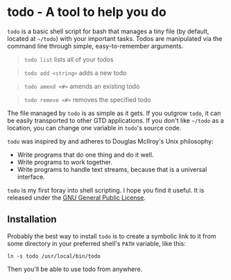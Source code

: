 # todo - A tool to help you do
`todo` is a basic shell script for bash that manages a tiny file (by default, located at `~/todo`) with your important tasks. Todos are manipulated via the command line through simple, easy-to-remember arguments.

> `todo list` lists all of your todos

> `todo add <string>` adds a new todo

> `todo amend <#>` amends an existing todo

> `todo remove <#>` removes the specified todo

The file managed by `todo` is as simple as it gets. If you outgrow `todo`, it can be easily transported to other GTD applications. If you don't like `~/todo` as a location, you can change one variable in `todo`'s source code.

`todo` was inspired by and adheres to Douglas McIlroy's Unix philosophy:

*  Write programs that do one thing and do it well.
*  Write programs to work together.
*  Write programs to handle text streams, because that is a universal interface.

`todo` is my first foray into shell scripting. I hope you find it useful. It is released under the [GNU General Public License](http://www.gnu.org/copyleft/gpl.html).

## Installation
Probably the best way to install `todo` is to create a symbolic link to it from
some directory in your preferred shell's `PATH` variable, like this:

    ln -s todo /usr/local/bin/todo

Then you'll be able to use todo from anywhere.
